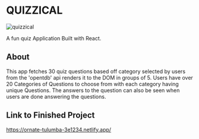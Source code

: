 # QUIZZICAL
![quizzical](https://user-images.githubusercontent.com/56205463/189883191-20709db7-cf1b-4d7a-8d9a-52375e1786bf.png)

A fun quiz Application Built with React.

## About
  This app fetches 30 quiz questions based off category selected by users from the 'opentdb' api renders it to the DOM in groups of 5. Users have over 20 Categories of Questions to choose from with each category having unique Questions. The answers to the question can also be seen when users are done answering the questions.
  
## Link to Finished Project
 https://ornate-tulumba-3e1234.netlify.app/

